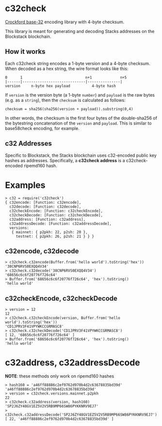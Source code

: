 # c32check

[Crockford base-32](https://en.wikipedia.org/wiki/Base32#Crockford's_Base32) encoding library
with 4-byte checksum.

This library is meant for generating and decoding Stacks addresses on the
Blockstack blockchain.

## How it works

Each c32check string encodes a 1-byte version and a 4-byte checksum.  When
decoded as a hex string, the wire format looks like this:

```
0      1                             n+1             n+5
|------|-----------------------------|---------------|
version     n-byte hex payload          4-byte hash
```

If `version` is the version byte (a 1-byte `number`) and `payload` is the raw 
bytes (e.g. as a `string`), then the `checksum` is calculated as follows:

```
checksum = sha256(sha256(version + payload)).substring(0,4)
```

In other words, the checksum is the first four bytes of the
double-sha256 of the bytestring concatenation of the `version` and `payload`.
This is similar to base58check encoding, for example.

## c32 Addresses

Specific to Blockstack, the Stacks blockchain uses c32-encoded public key
hashes as addresses.  Specifically, a **c32check address** is a c32check-encoded
ripemd160 hash.

# Examples

```
> c32 = require('c32check')
{ c32encode: [Function: c32encode],
  c32decode: [Function: c32decode],
  c32checkEncode: [Function: c32checkEncode],
  c32checkDecode: [Function: c32checkDecode],
  c32address: [Function: c32address],
  c32addressDecode: [Function: c32addressDecode],
  versions: 
   { mainnet: { p2pkh: 22, p2sh: 20 },
     testnet: { p2pkh: 26, p2sh: 21 } } }
```

## c32encode, c32decode

```
> c32check.c32encode(Buffer.from('hello world').toString('hex'))
'38CNP6RVS0EXQQ4V34'
> c32check.c32decode('38CNP6RVS0EXQQ4V34')
'68656c6c6f20776f726c64'
> Buffer.from('68656c6c6f20776f726c64', 'hex').toString()
'hello world'
```

## c32checkEncode, c32checkDecode

```
> version = 12
12
> c32check.c32checkEncode(version, Buffer.from('hello world').toString('hex'))
'CD1JPRV3F41VPYWKCCGRMASC8'
> c32check.c32checkDecode('CD1JPRV3F41VPYWKCCGRMASC8')
[ 12, '68656c6c6f20776f726c64' ] 
> Buffer.from('68656c6c6f20776f726c64', 'hex').toString()
'hello world'
```

# c32address, c32addressDecode

**NOTE**: these methods only work on ripemd160 hashes

```
> hash160 = 'a46ff88886c2ef9762d970b4d2c63678835bd39d'
'a46ff88886c2ef9762d970b4d2c63678835bd39d'
> version = c32check.versions.mainnet.p2pkh
22
> c32check.c32address(version, hash160)
'SP2J6ZY48GV1EZ5V2V5RB9MP66SW86PYKKNRV9EJ7'
> c32check.c32addressDecode('SP2J6ZY48GV1EZ5V2V5RB9MP66SW86PYKKNRV9EJ7')
[ 22, 'a46ff88886c2ef9762d970b4d2c63678835bd39d' ]
```
